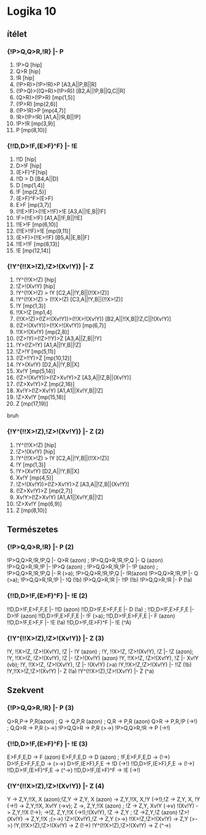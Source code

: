 # Logika 10

## ítélet

### {!P>Q,Q>R,!R} |- P

1. !P>Q [hip]
1. Q>R [hip]
1. !R [hip]
1. (!P>R)>(!P>!R)>P [A3,A||P,B||R]
1. (!P>Q)>((Q>R)>(!P>R)) [B2,A||!P,B||Q,C||R]
1. (Q>R)>(!P>R) [mp(1,5)]
1. (!P>R) [mp(2,6)]
1. (!P>!R)>P [mp(4,7)]
1. !R>(!P>!R) [A1,A||!R,B||!P]
1. !P>!R [mp(3,9)]
1. P [mp(8,10)]

### {!!D,D>!F,(E>F)^F} |- !E

1. !!D [hip]
1. D>!F [hip]
1. (E>F)^F[hip]
1. !!D > D [B4,A||D]
1. D [mp(1,4)]
1. !F [mp(2,5)]
1. (E>F)^F>(E>F)
1. E>F [mp(3,7)]
1. (!!E>!F)>(!!E>!!F)>!E [A3,A||!E,B||!F]
1. !F>(!!E>!F) [A1,A||!F,B||!!E]
1. !!E>!F [mp(6,10)]
1. (!!E>!!F)>!E [mp(9,11)]
1. (E>F)>(!!E>!!F) [B5,A||E,B||F]
1. !!E>!!F [mp(8,13)]
1. !E [mp(12,14)]

### {!Y^(!!X>!Z),!Z>!(Xv!Y)} |- Z

1. !Y^(!!X>!Z) [hip]
1. !Z>!(Xv!Y) [hip]
1. !Y^(!!X>!Z) > !Y [C2,A||!Y,B||(!!X>!Z)]
1. !Y^(!!X>!Z) > (!!X>!Z) [C3,A||!Y,B||(!!X>!Z)]
1. !Y [mp(1,3)]
1. !!X>!Z [mp1,4]
1. (!!X>!Z)>(!Z>!(Xv!Y))>(!!X>!(Xv!Y)) [B2,A||!!X,B||!Z,C||!(Xv!Y)]
1. (!Z>!(Xv!Y))>(!!X>!(Xv!Y)) [mp(6,7)]
1. !!X>!(Xv!Y) [mp(2,8)]
1. (!Z>!Y)>(!Z>!!Y)>Z [A3,A||Z,B||!Y]
1. !Y>(!Z>!Y) [A1,A||!Y,B||!Z]
1. !Z>!Y [mp(5,11)]
1. (!Z>!!Y)>Z [mp(10,12)]
1. !Y>(Xv!Y) [D2,A||!Y,B||X]
1. Xv!Y [mp(5,14)]
1. (!Z>!(Xv!Y))>(!Z>Xv!Y)>Z [A3,A||!Z,B||(Xv!Y)]
1. (!Z>Xv!Y)>Z [mp(2,16)]
1. Xv!Y>(!Z>Xv!Y) [A1,A1||Xv!Y,B||!Z]
1. !Z>Xv!Y [mp(15,18)]
1. Z [mp(17,19)]

bruh

### {!Y^(!!X>!Z),!Z>!(Xv!Y)} |- Z (2)

1. !Y^(!!X>!Z) [hip]
1. !Z>!(Xv!Y) [hip]
1. !Y^(!!X>!Z) > !Y [C2,A||!Y,B||(!!X>!Z)]
1. !Y [mp(1,3)]
1. !Y>(Xv!Y) [D2,A||!Y,B||X]
1. Xv!Y [mp(4,5)]
1. !Z>!(Xv!Y))>(!Z>Xv!Y)>Z [A3,A||!Z,B||(Xv!Y)]
1. (!Z>Xv!Y)>Z [mp(2,7)]
1. Xv!Y>(!Z>Xv!Y) [A1,A1||Xv!Y,B||!Z]
1. !Z>Xv!Y [mp(6,9)]
1. Z [mp(8,10)]

## Természetes

### {!P>Q,Q>R,!R} |- P (2)

!P>Q,Q>R,!R,!P,Q |- Q>R (azon) ; !P>Q,Q>R,!R,!P,Q |- Q (azon)
!P>Q,Q>R,!R,!P |- !P>Q (azon) ; !P>Q,Q>R,!R,!P |- !P (azon) ;
    !P>Q,Q>R,!R,!P,Q |- R (>a); !P>Q,Q>R,!R,!P,Q |- !R(azon)
!P>Q,Q>R,!R,!P |- Q (>a); !P>Q,Q>R,!R,!P |- !Q (!b)
!P>Q,Q>R,!R |- !!P (!b)
!P>Q,Q>R,!R |- P (!a)

### {!!D,D>!F,(E>F)^F} |- !E (2)

!!D,D>!F,E>F,F,E |- !!D (azon)
!!D,D>!F,E>F,F,E |- D (!a) ; !!D,D>!F,E>F,F,E |- D>!F (azon)
!!D,D>!F,E>F,F,E |- !F (>a); !!D,D>!F,E>F,F,E |- F (azon)
!!D,D>!F,E>F,F |- !E (!a)
!!D,D>!F,(E>F)^F |- !E (^A)

### {!Y^(!!X>!Z),!Z>!(Xv!Y)} |- Z (3)

!Y, !!X>!Z, !Z>!(Xv!Y), !Z |- !Y (azon) ; !Y, !!X>!Z, !Z>!(Xv!Y), !Z |- !Z (azon);
    !Y, !!X>!Z, !Z>!(Xv!Y), !Z |- !Z>!(Xv!Y) (azon)
!Y, !!X>!Z, !Z>!(Xv!Y), !Z |- Xv!Y (vb); !Y, !!X>!Z, !Z>!(Xv!Y), !Z |- !(Xv!Y) (>a)
!Y,!!X>!Z,!Z>!(Xv!Y) |- !!Z (!b)
!Y,!!X>!Z,!Z>!(Xv!Y) |- Z (!a)
!Y^(!!X>!Z),!Z>!(Xv!Y) |- Z (^a)

## Szekvent

### {!P>Q,Q>R,!R} |- P (3)

Q>R,P-> P,R(azon) ; Q -> Q,P,R (azon) ; Q,R -> P,R (azon)
Q>R -> P,R,!P (->!) ; Q,Q>R -> P,R (>->)
!P>Q,Q>R -> P,R (>->)
!P>Q,Q>R,!R -> P (->!)

### {!!D,D>!F,(E>F)^F} |- !E (3)

E>F,F,E,D -> F (azon)
E>F,F,E,D -> D (azon) ; !F,E>F,F,E,D -> (!->)
D>!F,E>F,F,E,D -> (>->)
D>!F,(E>F),F,E -> !D (->!)
!!D,D>!F,(E>F),F,E -> (!->)
!!D,D>!F,(E>F)^F,E -> (^->)
!!D,D>!F,(E>F)^F -> !E (->!)

### {!Y^(!!X>!Z),!Z>!(Xv!Y)} |- Z (4)

Y -> Z,Y,!!X, X (azon);!Z,Y -> Z,Y, X (azon)
-> Z,Y,!!X, X,!Y (->!);!Z -> Z,Y, X, !Y (->!)
-> Z,Y,!!X, Xv!Y (->v); Z ->, Z,Y,!!X (azon) ; !Z -> Z,Y, Xv!Y (->v)
!(Xv!Y) -> Z,Y,!!X (!->); ->!Z, Z,Y,!!X (->!);!(Xv!Y), !Z -> Z,Y ; !Z ->Z,Y,!Z (azon)
!Z>!(Xv!Y) -> Z,Y,!!X ;(>->) !Z>!(Xv!Y),!Z -> Z,Y (>->)
!!X>!Z,!Z>!(Xv!Y) -> Z,Y (>->)
!Y,(!!X>!Z),!Z>!(Xv!Y) -> Z (!->)
!Y^(!!X>!Z),!Z>!(Xv!Y) -> Z (^->)
